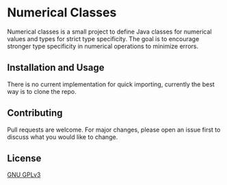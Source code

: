 # Numerical Classes

Numerical classes is a small project to define Java classes for numerical values and types for strict type specificity. The goal is to encourage stronger type specificity in numerical operations to minimize errors.

## Installation and Usage

There is no current implementation for quick importing, currently the best way is to clone the repo.

## Contributing

Pull requests are welcome. For major changes, please open an issue first
to discuss what you would like to change.

## License

[GNU GPLv3](https://choosealicense.com/licenses/gpl-3.0/)
